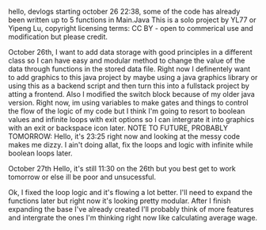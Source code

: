 hello, devlogs starting october 26 22:38, some of the code has already been written up to 5 functions in Main.Java
This is a solo project by YL77 or Yipeng Lu, copyright licensing terms: CC BY - open to commerical use and modification but please credit.

October 26th,
I want to add data storage with good principles in a different class so I can have easy and modular method to change the value of the data through functions in the stored data file.
Right now I definentely want to add graphics to this java project by maybe using a java graphics library or using this as a backend script and then turn this into a fullstack project by atting a frontend.
Also I modified the switch block because of my older java version.
Right now, im using variables to make gates and things to control the flow of the logic of my code but I think I'm going to resort to boolean values and infinite loops with exit options so I can intergrate it into graphics with an exit or backspace icon later.
NOTE TO FUTURE, PROBABLY TOMORROW: Hello, it's 23:25 right now and looking at the messy code makes me dizzy. I ain't doing allat, fix the loops and logic with infinite while boolean loops later.

October 27th
Hello, it's still 11:30 on the 26th but you best get to work tomorrow or else ill be poor and unsucessful.

Ok, I fixed the loop logic and it's flowing a lot better. I'll need to expand the functions later but right now it's looking pretty modular. After I finish expanding the base I've already created I'll probably think of more features and intergrate the ones I'm thinking right now like calculating average wage.


